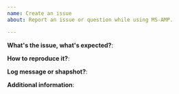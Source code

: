 ```yaml
---
name: Create an issue
about: Report an issue or question while using MS-AMP.

---
```


**What's the issue, what's expected?**:


**How to reproduce it?**:


**Log message or shapshot?**:


**Additional information**:

